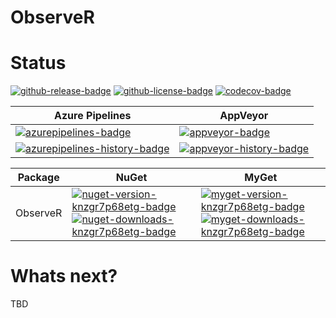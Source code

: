 # ObserveR

# Status
<!-- badges -->
[![github-release-badge]][github-release]
[![github-license-badge]][github-license]
[![codecov-badge]][codecov]
<!-- badges -->

<!-- history badges -->
| Azure Pipelines | AppVeyor |
| --------------- | -------- |
| [![azurepipelines-badge]][azurepipelines] | [![appveyor-badge]][appveyor] |
| [![azurepipelines-history-badge]][azurepipelines-history] | [![appveyor-history-badge]][appveyor-history] |
<!-- history badges -->

<!-- nuget packages -->
| Package | NuGet | MyGet |
| ------- | ----- | ----- |
| ObserveR | [![nuget-version-knzgr7p68etg-badge]![nuget-downloads-knzgr7p68etg-badge]][nuget-knzgr7p68etg] | [![myget-version-knzgr7p68etg-badge]![myget-downloads-knzgr7p68etg-badge]][myget-knzgr7p68etg] |
<!-- nuget packages -->

# Whats next?
TBD

<!-- generated references -->
[github-release]: https://github.com/RocketSurgeonsGuild/ObserveR/releases/latest
[github-release-badge]: https://img.shields.io/github/release/RocketSurgeonsGuild/ObserveR.svg?logo=github&style=flat "Latest Release"
[github-license]: https://github.com/RocketSurgeonsGuild/ObserveR/blob/master/LICENSE
[github-license-badge]: https://img.shields.io/github/license/RocketSurgeonsGuild/ObserveR.svg?style=flat "License"
[codecov]: https://codecov.io/gh/RocketSurgeonsGuild/ObserveR
[codecov-badge]: https://img.shields.io/codecov/c/github/RocketSurgeonsGuild/AObserveRzure.svg?color=E03997&label=codecov&logo=codecov&logoColor=E03997&style=flat "Code Coverage"
[azurepipelines]: https://rocketsurgeonsguild.visualstudio.com/Libraries/_build/latest?definitionId=40&branchName=master
[azurepipelines-badge]: https://img.shields.io/azure-devops/build/rocketsurgeonsguild/Libraries/40.svg?color=98C6FF&label=azure%20pipelines&logo=azuredevops&logoColor=98C6FF&style=flat "Azure Pipelines Status"
[azurepipelines-history]: https://rocketsurgeonsguild.visualstudio.com/Libraries/_build?definitionId=40&branchName=master
[azurepipelines-history-badge]: https://buildstats.info/azurepipelines/chart/rocketsurgeonsguild/Libraries/40?includeBuildsFromPullRequest=false "Azure Pipelines History"
[appveyor]: https://ci.appveyor.com/project/RocketSurgeonsGuild/ObserveR
[appveyor-badge]: https://img.shields.io/appveyor/ci/RocketSurgeonsGuild/ObserveR.svg?color=00b3e0&label=appveyor&logo=appveyor&logoColor=00b3e0&style=flat "AppVeyor Status"
[appveyor-history]: https://ci.appveyor.com/project/RocketSurgeonsGuild/ObserveR/history
[appveyor-history-badge]: https://buildstats.info/appveyor/chart/RocketSurgeonsGuild/ObserveR?includeBuildsFromPullRequest=false "AppVeyor History"
[nuget-knzgr7p68etg]: https://www.nuget.org/packages/ObserveR/
[nuget-version-knzgr7p68etg-badge]: https://img.shields.io/nuget/v/ObserveR.svg?color=004880&logo=nuget&style=flat-square "NuGet Version"
[nuget-downloads-knzgr7p68etg-badge]: https://img.shields.io/nuget/dt/ObserveR.svg?color=004880&logo=nuget&style=flat-square "NuGet Downloads"
[myget-knzgr7p68etg]: https://www.myget.org/feed/rocket-surgeons-guild/package/nuget/ObserveR
[myget-version-knzgr7p68etg-badge]: https://img.shields.io/myget/rocket-surgeons-guild/vpre/ObserveR.svg?label=myget&color=004880&logo=nuget&style=flat-square "MyGet Pre-Release Version"
[myget-downloads-knzgr7p68etg-badge]: https://img.shields.io/myget/rocket-surgeons-guild/dt/ObserveR.svg?color=004880&logo=nuget&style=flat-square "MyGet Downloads"
<!-- generated references -->

<!-- nuke-data
github:
  owner: RocketSurgeonsGuild
  repository: Azure
azurepipelines:
  account: rocketsurgeonsguild
  teamproject: Libraries
  builddefinition: 40
appveyor:
  account: RocketSurgeonsGuild
  build: Azure
myget:
  account: rocket-surgeons-guild
-->
